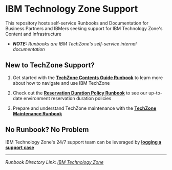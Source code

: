 # IBM Technology Zone Support

This repository hosts self-service Runbooks and Documentation for Business Partners and IBMers seeking support for IBM Technology Zone's Content and Infrastructure

- ***NOTE:** Runbooks are IBM TechZone's self-service internal documentation*

## New to TechZone Support?

1. Get started with the [**TechZone Contents Guide Runbook**](https://github.com/IBM/itz-support-public/blob/main/IBM-Technology-Zone/IBM-Technology-Zone-Runbooks/techzone-content.md) to learn more about how to navigate and use IBM TechZone

2. Check out the [**Reservation Duration Policy Runbook**](https://github.com/IBM/itz-support-public/blob/main/IBM-Technology-Zone/IBM-Technology-Zone-Runbooks/reservation-duration-policy.md) to see our up-to-date environment reservation duration policies

3. Prepare and understand TechZone maintenance with the [**TechZone Maintenance Runbook**](https://github.com/IBM/itz-support-public/blob/main/IBM-Technology-Zone/IBM-Technology-Zone-Runbooks/TechZone-Maintenance.md)

## No Runbook? No Problem

IBM Technology Zone's 24/7 support team can be leveraged by [**logging a support case**](https://ibmsf.force.com/ibminternalproducts)

---

*Runbook Directory Link:* [*IBM Technology Zone*](https://github.com/IBM/itz-support-public/tree/main/IBM-Technology-Zone)

